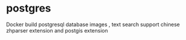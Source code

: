 # postgres
Docker build postgresql database images , text search support chinese  zhparser extension and postgis extension 
